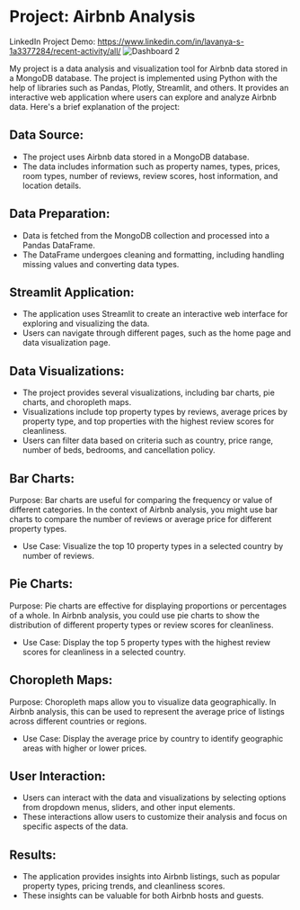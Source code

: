 # Project: Airbnb Analysis
LinkedIn Project Demo: https://www.linkedin.com/in/lavanya-s-1a3377284/recent-activity/all/ 
![Dashboard 2](https://github.com/Lavan1999/Project6-Airbnb/assets/152668558/a86e8c00-ddf5-461e-bba3-55cd86467443)

My project is a data analysis and visualization tool for Airbnb data stored in a MongoDB database. The project is implemented using Python with the help of libraries such as Pandas, Plotly, Streamlit, and others. It provides an interactive web application where users can explore and analyze Airbnb data. Here's a brief explanation of the project:

## Data Source:
- The project uses Airbnb data stored in a MongoDB database.
- The data includes information such as property names, types, prices, room types, number of reviews, review scores, host information, and location details.
## Data Preparation:
- Data is fetched from the MongoDB collection and processed into a Pandas DataFrame.
- The DataFrame undergoes cleaning and formatting, including handling missing values and converting data types.
## Streamlit Application:
- The application uses Streamlit to create an interactive web interface for exploring and visualizing the data.
- Users can navigate through different pages, such as the home page and data visualization page.
## Data Visualizations:
- The project provides several visualizations, including bar charts, pie charts, and choropleth maps.
- Visualizations include top property types by reviews, average prices by property type, and top properties with the highest review scores for cleanliness.
- Users can filter data based on criteria such as country, price range, number of beds, bedrooms, and cancellation policy.
## Bar Charts:
Purpose: Bar charts are useful for comparing the frequency or value of different categories. In the context of Airbnb analysis, you might use bar charts to compare the number of reviews or average price for different property types.
- Use Case: Visualize the top 10 property types in a selected country by number of reviews.
## Pie Charts:
Purpose: Pie charts are effective for displaying proportions or percentages of a whole. In Airbnb analysis, you could use pie charts to show the distribution of different property types or review scores for cleanliness.
- Use Case: Display the top 5 property types with the highest review scores for cleanliness in a selected country.
## Choropleth Maps:
Purpose: Choropleth maps allow you to visualize data geographically. In Airbnb analysis, this can be used to represent the average price of listings across different countries or regions.
- Use Case: Display the average price by country to identify geographic areas with higher or lower prices.
## User Interaction:
- Users can interact with the data and visualizations by selecting options from dropdown menus, sliders, and other input elements.
- These interactions allow users to customize their analysis and focus on specific aspects of the data.
## Results:
- The application provides insights into Airbnb listings, such as popular property types, pricing trends, and cleanliness scores.
- These insights can be valuable for both Airbnb hosts and guests.
  

